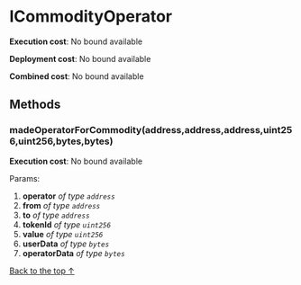# ICommodityOperator


**Execution cost**: No bound available

**Deployment cost**: No bound available

**Combined cost**: No bound available




## Methods
### madeOperatorForCommodity(address,address,address,uint256,uint256,bytes,bytes)


**Execution cost**: No bound available


Params:

1. **operator** *of type `address`*
2. **from** *of type `address`*
3. **to** *of type `address`*
4. **tokenId** *of type `uint256`*
5. **value** *of type `uint256`*
6. **userData** *of type `bytes`*
7. **operatorData** *of type `bytes`*


[Back to the top ↑](#icommodityoperator)
